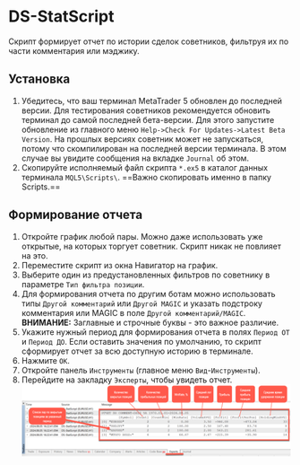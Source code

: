 # DS-StatScript
Скрипт формирует отчет по истории сделок советников, фильтруя их по части комментария или мэджику.

## Установка
1. Убедитесь, что ваш терминал MetaTrader 5 обновлен до последней версии. Для тестирования советников рекомендуется обновить терминал до самой последней бета-версии. Для этого запустите обновление из главного меню `Help->Check For Updates->Latest Beta Version`. На прошлых версиях советник может не запускаться, потому что скомпилирован на последней версии терминала. В этом случае вы увидите сообщения на вкладке `Journal` об этом.
2. Скопируйте исполняемый файл скрипта `*.ex5` в каталог данных терминала `MQL5\Scripts\`. ==Важно скопировать именно в папку Scripts.==

## Формирование отчета
1. Откройте график любой пары. Можно даже использовать уже открытые, на которых торгует советник. Скрипт никак не повлияет на это.
2. Переместите скрипт из окна Навигатор на график.
3. Выберите один из предустановленных фильтров по советнику в параметре `Тип фильтра позиции`.
4. Для формирования отчета по другим ботам можно использовать типы `Другой комментарий` или `Другой MAGIC` и указать подстроку комментария или MAGIC в поле `Другой комментарий/MAGIC`. **ВНИМАНИЕ:** Заглавные и строчные буквы - это важное различие.
5. Укажите нужный период для формирования отчета в полях `Период ОТ` и `Период ДО`. Если оставить значения по умолчанию, то скрипт сформирует отчет за всю доступную историю в терминале.
6. Нажмите `OK`.
7. Откройте панель `Инструменты` (главное меню `Вид`-`Инструменты`).
8. Перейдите на закладку `Эксперты`, чтобы увидеть отчет.
![Колонки отчета](img/UM001.%20Report%20Columns.png)
